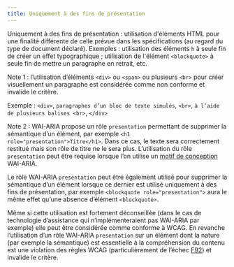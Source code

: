 ```yaml
---
title: Uniquement à des fins de présentation
---
```


Uniquement à des fins de présentation : utilisation d'éléments HTML pour une
finalité différente de celle prévue dans les spécifications (au regard du type
de document déclaré). Exemples : utilisation des éléments `h` à seule fin de
créer un effet typographique ; utilisation de l'élément `<blockquote>` à seule
fin de mettre un paragraphe en retrait, etc.

Note 1 : l’utilisation d’éléments `<div>` ou `<span>` ou plusieurs `<br>` pour
créer visuellement un paragraphe est considérée comme non conforme et invalide
le critère.

Exemple : `<div>`, `paragraphes d’un bloc de texte simulés`, `<br>`, `à l’aide de plusieurs balises <br>`, `</div>`

Note 2 : WAI-ARIA propose un rôle `presentation` permettant de supprimer la
sémantique d’un élément, par exemple `<h1 role="presentation">Titre</h1>`.
Dans ce cas, le texte sera correctement restitué mais son rôle de titre ne le
sera plus. L’utilisation du rôle `presentation` peut être requise lorsque l’on
utilise un [motif de conception](#motif-de-conception) WAI-ARIA.

Le rôle WAI-ARIA `presentation` peut être également utilisé pour supprimer la
sémantique d’un élément lorsque ce dernier est utilisé uniquement à des fins
de présentation, par exemple `<blockquote role="presentation">` aura le même
effet qu’une absence d’élément `<blockquote>`.

Même si cette utilisation est fortement déconseillée (dans le cas de
technologie d’assistance qui n’implémenteraient pas WAI-ARIA par exemple) elle
peut être considérée comme conforme à WCAG. En revanche l’utilisation d’un
rôle WAI-ARIA `presentation` sur un élément dont la nature (par exemple la
sémantique) est essentielle à la compréhension du contenu est une violation
des règles WCAG (particulièrement de l’échec
[F92](https://www.w3.org/WAI/WCAG21/Techniques/failures/F92)) et invalide le
critère.
